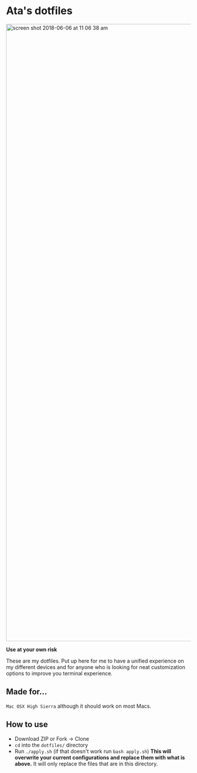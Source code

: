 # Ata's dotfiles

<img width="1680" alt="screen shot 2018-06-06 at 11 06 38 am" src="https://user-images.githubusercontent.com/19475663/41050981-7df89ad0-697a-11e8-9a46-0709d3b863b7.png">

**Use at your own risk**

These are my dotfiles. Put up here for me to have a unified experience on my
different devices and for anyone who is looking for neat customization options
to improve you terminal experience.

## Made for...
`Mac OSX High Sierra` although it should work on most Macs.

## How to use
* Download ZIP or Fork -> Clone
* `cd` into the `dotfiles/` directory
* Run `./apply.sh` (if that doesn't work run `bash apply.sh`) **This will overwrite your current configurations and replace them with what is above.** It will only replace the files that are in this directory.
